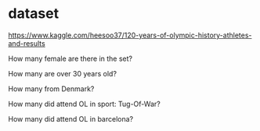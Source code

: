 # dataset
https://www.kaggle.com/heesoo37/120-years-of-olympic-history-athletes-and-results

How many female are there in the set?

How many are over 30 years old?

How many from Denmark?

How many did attend OL in sport: Tug-Of-War?

How many did attend OL in barcelona?



